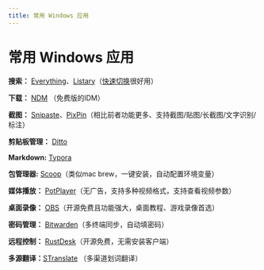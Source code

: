 ```yaml
---
title: 常用 Windows 应用
---
```


# 常用 Windows 应用

**搜索：** [Everything](https://www.voidtools.com/zh-cn/)、[Listary](https://www.listary.com/)（[快速切换](https://help.listary.com/zh-Hans/quick-switch)很好用）

**下载：** [NDM](https://www.neatdownloadmanager.com/) （免费版的IDM）

**截图：** [Snipaste](https://zh.snipaste.com/)、[PixPin](https://pixpin.cn/)（相比前者功能更多、支持截图/贴图/长截图/文字识别/标注）

**剪贴板管理：** [Ditto](https://github.com/sabrogden/Ditto)

**Markdown:** [Typora](https://typora.io/)

**包管理器:** [Scoop](https://scoop.sh/)（类似mac brew，一键安装，自动配置环境变量）

**媒体播放：** [PotPlayer](https://potplayer.daum.net/?lang=zh_CN)（无广告，支持多种视频格式，支持查看视频参数）

**桌面录像：** [OBS](https://obsproject.com/zh-cn)（开源免费且功能强大，桌面教程、游戏录像首选）

**密码管理：** [Bitwarden](https://bitwarden.com/)（多终端同步，自动填密码）

**远程控制：** [RustDesk](https://rustdesk.com/zh-cn/)（开源免费，无需安装客户端）

**多源翻译：**[STranslate](https://stranslate.zggsong.com/) （多渠道划词翻译）

